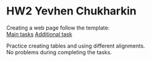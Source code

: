 # HW2 Yevhen Chukharkin



Creating a web page follow the template:   
    [Main tasks](https://www.figma.com/file/bEQ0xWGj5lipuS4jB8XTRC/HW-2-Video?type=design&node-id=0-1&mode=design&t=yLYFKK3Ci2xHonJQ-0 ) 
    [Additional task](https://www.figma.com/file/hb7ve0AjSTF59BF0CrUvJ5/HW-(Copy)?type=whiteboard&node-id=14-709&t=JO3Kb9GIuZPIcHfy-0)   
    
    

Practice creating tables and using different alignments.   
No problems during completing the tasks.
